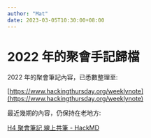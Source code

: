 ```yaml
---
author: "Mat"
date: 2023-03-05T10:30:00+08:00
---
```

# 2022 年的聚會手記歸檔

2022 年的聚會筆記內容，已悉數整理至:

[https://www.hackingthursday.org/weeklynote](https://www.hackingthursday.org/weeklynote)

最近幾期的內容，仍保持在老地方:

[H4 聚會筆記 線上共筆 - HackMD](https://pad.hackingthursday.org)
